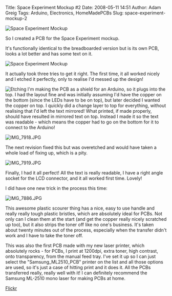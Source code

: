 Title: Space Experiment Mockup #2
Date: 2008-05-11 14:51
Author: Adam Greig
Tags: Arduino, Electronics, HomeMadePCBs
Slug: space-experiment-mockup-2

![Space Experiment Mockup](http://static.flickr.com/2257/2483123784_626a5e7232_m.jpg)

So I created a PCB for the Space Experiment mockup.

It's functionally identical to the breadboarded version but is its own
PCB, looks a lot better and has some text on it.

![Space Experiment Mockup](http://static.flickr.com/3224/2483135246_61e95f2443_m.jpg)

It actually took three tries to get it right. The first time, it all
worked nicely and I etched it perfectly, only to realise I'd messed up
the design!

![Etching](http://static.flickr.com/3126/2481064371_257a31ca60_m.jpg)
I'm making the PCB as a shield for an Arduino, so it plugs into the
top. I had the layout fine and was initially assuming I'd have the
copper on the bottom (since the LEDs have to be on top), but later
decided I wanted the copper on top. I quickly did a change layer to top
for everything, without realising that I'd left the text mirrored! What
printed, if made properly, should have resulted in mirrored text on top.
Instead I made it so the text was readable - which means the copper had
to go on the bottom for it to connect to the Arduino!

![IMG\_7918.JPG](http://static.flickr.com/3164/2482561537_334c578b21_m.jpg)

The next revision fixed this but was overetched and would have taken a
whole load of fixing up, which is a pity.

![IMG\_7919.JPG](http://static.flickr.com/3296/2483379068_f8cce7f92c_m.jpg)

Finally, I had it all perfect! All the text is really readable, I have a
right angle socket for the LCD connector, and it all worked first time.
Lovely!

I did have one new trick in the process this time:

![IMG\_7886.JPG](http://static.flickr.com/3202/2481109535_5418e97032_m.jpg)

This awesome plastic scourer thing has a nice, easy to use handle and
really really tough plastic bristles, which are absolutely ideal for
PCBs. Not only can I clean them at the start (and get the copper really
nicely scratched up too), but it also strips the toner off like no one's
business. It's taken about twenty minutes out of the process, especially
when the transfer didn't work and I have to take the toner off.

This was also the first PCB made with my new laser printer, which
absolutely rocks - for PCBs, I print at 1200dpi, extra toner, high
contrast, onto transparency, from the manual feed tray. I've set it up
so I can just select the "Samsung\_ML2510\_PCB" printer on the list and
all those options are used, so it's just a case of hitting print and it
does it. All the PCBs transferred really, really well with it! I can
definitely recommend the Samsung ML-2510 mono laser for making PCBs at
home.

[Flickr](http://www.flickr.com/photos/7320302@N07/2483123784/)
